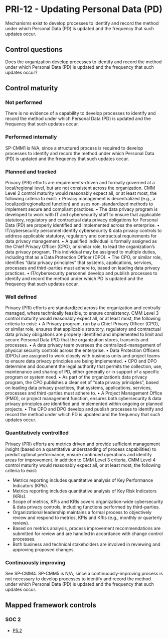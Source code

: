 # PRI-12 - Updating Personal Data (PD)
Mechanisms exist to develop processes to identify and record the method under which Personal Data (PD) is updated and the frequency that such updates occur.
## Control questions
Does the organization develop processes to identify and record the method under which Personal Data (PD) is updated and the frequency that such updates occur?
## Control maturity
### Not performed
There is no evidence of a capability to develop processes to identify and record the method under which Personal Data (PD) is updated and the frequency that such updates occur.
### Performed internally
SP-CMM1 is N/A, since a structured process is required to develop processes to identify and record the method under which Personal Data (PD) is updated and the frequency that such updates occur.
### Planned and tracked
Privacy (PRI) efforts are requirements-driven and formally governed at a local/regional level, but are not consistent across the organization. CMM Level 2 control maturity would reasonably expect all, or at least most, the following criteria to exist:
•	Privacy management is decentralized (e.g., a localized/regionalized function) and uses non-standardized methods to implement secure and compliant practices. 
•	The data privacy program is developed to work with IT and cybersecurity staff to ensure that applicable statutory, regulatory and contractual data privacy obligations for Personal Data (PD) are properly identified and implemented across the enterprise.
•	IT/cybersecurity personnel identify cybersecurity & data privacy controls to address applicable statutory, regulatory and contractual requirements for data privacy management.
•	A qualified individual is formally assigned as the Chief Privacy Officer (CPO), or similar role, to lead the organization’s data privacy program. This individual may be assigned to multiple duties, including that as a Data Protection Officer (DPO).
•	The CPO, or similar role, identifies “data privacy principles” that systems, applications, services, processes and third-parties must adhere to, based on leading data privacy practices. 
•	IT/cybersecurity personnel develop and publish processes to identify and record the method under which PD is updated and the frequency that such updates occur.
### Well defined
Privacy (PRI) efforts are standardized across the organization and centrally managed, where technically feasible, to ensure consistency. CMM Level 3 control maturity would reasonably expect all, or at least most, the following criteria to exist:
•	A Privacy program, run by a Chief Privacy Officer (CPO), or similar role, ensures that applicable statutory, regulatory and contractual data privacy obligations are properly identified and implemented to limit and secure Personal Data (PD) that the organization stores, transmits and processes.
•	A data privacy team oversees the centralized-management of physical security controls across the enterprise. 
•	Data Protection Officers (DPOs) are assigned to work closely with business units and project teams to ensure data privacy principles are being implemented.
•	CPO and DPO determine and document the legal authority that permits the collection, use, maintenance and sharing of PD, either generally or in support of a specific program or system need.
•	As part of the organization’s data privacy program, the CPO publishes a clear set of “data privacy principles”, based on leading data privacy practices, that systems, applications, services, processes and third-parties must adhere to. 
•	A Project Management Office (PMO), or project management function, ensures both cybersecurity & data privacy principles are identified and implemented within ongoing or planned projects.
•	The CPO and DPO develop and publish processes to identify and record the method under which PD is updated and the frequency that such updates occur.
### Quantitatively controllled
Privacy (PRI) efforts are metrics driven and provide sufficient management insight (based on a quantitative understanding of process capabilities) to predict optimal performance, ensure continued operations and identify areas for improvement. In addition to CMM Level 3 criteria, CMM Level 4 control maturity would reasonably expect all, or at least most, the following criteria to exist:
- 	Metrics reporting includes quantitative analysis of Key Performance Indicators (KPIs).
- 	Metrics reporting includes quantitative analysis of Key Risk Indicators (KRIs).
- 	Scope of metrics, KPIs and KRIs covers organization-wide cybersecurity & data privacy controls, including functions performed by third-parties.
- 	Organizational leadership maintains a formal process to objectively review and respond to metrics, KPIs and KRIs (e.g., monthly or quarterly review).
- 	Based on metrics analysis, process improvement recommendations are submitted for review and are handled in accordance with change control processes.
- 	Both business and technical stakeholders are involved in reviewing and approving proposed changes.
### Continuously improving
See SP-CMM4. SP-CMM5 is N/A, since a continuously-improving process is not necessary to develop processes to identify and record the method under which Personal Data (PD) is updated and the frequency that such updates occur.
## Mapped framework controls
### SOC 2
- [P5.2](../soc2/p52.md)